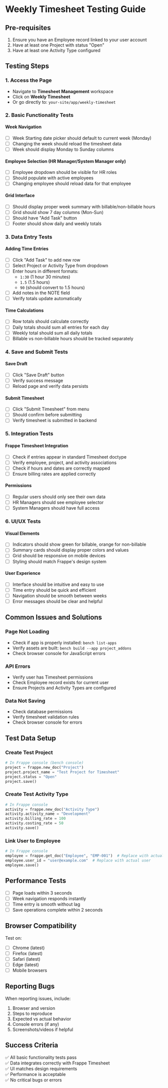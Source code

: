 # Weekly Timesheet Testing Guide

## Pre-requisites
1. Ensure you have an Employee record linked to your user account
2. Have at least one Project with status "Open"
3. Have at least one Activity Type configured

## Testing Steps

### 1. Access the Page
- Navigate to **Timesheet Management** workspace
- Click on **Weekly Timesheet**
- Or go directly to: `your-site/app/weekly-timesheet`

### 2. Basic Functionality Tests

#### Week Navigation
- [ ] Week Starting date picker should default to current week (Monday)
- [ ] Changing the week should reload the timesheet data
- [ ] Week should display Monday to Sunday columns

#### Employee Selection (HR Manager/System Manager only)
- [ ] Employee dropdown should be visible for HR roles
- [ ] Should populate with active employees
- [ ] Changing employee should reload data for that employee

#### Grid Interface
- [ ] Should display proper week summary with billable/non-billable hours
- [ ] Grid should show 7 day columns (Mon-Sun) 
- [ ] Should have "Add Task" button
- [ ] Footer should show daily and weekly totals

### 3. Data Entry Tests

#### Adding Time Entries
- [ ] Click "Add Task" to add new row
- [ ] Select Project or Activity Type from dropdown
- [ ] Enter hours in different formats:
  - `1:30` (1 hour 30 minutes)
  - `1.5` (1.5 hours)
  - `90` (should convert to 1.5 hours)
- [ ] Add notes in the NOTE field
- [ ] Verify totals update automatically

#### Time Calculations
- [ ] Row totals should calculate correctly
- [ ] Daily totals should sum all entries for each day
- [ ] Weekly total should sum all daily totals
- [ ] Billable vs non-billable hours should be tracked separately

### 4. Save and Submit Tests

#### Save Draft
- [ ] Click "Save Draft" button
- [ ] Verify success message
- [ ] Reload page and verify data persists

#### Submit Timesheet
- [ ] Click "Submit Timesheet" from menu
- [ ] Should confirm before submitting
- [ ] Verify timesheet is submitted in backend

### 5. Integration Tests

#### Frappe Timesheet Integration
- [ ] Check if entries appear in standard Timesheet doctype
- [ ] Verify employee, project, and activity associations
- [ ] Check if hours and dates are correctly mapped
- [ ] Ensure billing rates are applied correctly

#### Permissions
- [ ] Regular users should only see their own data
- [ ] HR Managers should see employee selector
- [ ] System Managers should have full access

### 6. UI/UX Tests

#### Visual Elements
- [ ] Indicators should show green for billable, orange for non-billable
- [ ] Summary cards should display proper colors and values
- [ ] Grid should be responsive on mobile devices
- [ ] Styling should match Frappe's design system

#### User Experience
- [ ] Interface should be intuitive and easy to use
- [ ] Time entry should be quick and efficient
- [ ] Navigation should be smooth between weeks
- [ ] Error messages should be clear and helpful

## Common Issues and Solutions

### Page Not Loading
- Check if app is properly installed: `bench list-apps`
- Verify assets are built: `bench build --app project_addons`
- Check browser console for JavaScript errors

### API Errors
- Verify user has Timesheet permissions
- Check Employee record exists for current user
- Ensure Projects and Activity Types are configured

### Data Not Saving
- Check database permissions
- Verify timesheet validation rules
- Check browser console for errors

## Test Data Setup

### Create Test Project
```python
# In Frappe console (bench console)
project = frappe.new_doc("Project")
project.project_name = "Test Project for Timesheet"
project.status = "Open"
project.save()
```

### Create Test Activity Type
```python
# In Frappe console
activity = frappe.new_doc("Activity Type")
activity.activity_name = "Development"
activity.billing_rate = 100
activity.costing_rate = 50
activity.save()
```

### Link User to Employee
```python
# In Frappe console
employee = frappe.get_doc("Employee", "EMP-001")  # Replace with actual employee
employee.user_id = "user@example.com"  # Replace with actual user
employee.save()
```

## Performance Tests
- [ ] Page loads within 3 seconds
- [ ] Week navigation responds instantly
- [ ] Time entry is smooth without lag
- [ ] Save operations complete within 2 seconds

## Browser Compatibility
Test on:
- [ ] Chrome (latest)
- [ ] Firefox (latest)
- [ ] Safari (latest)
- [ ] Edge (latest)
- [ ] Mobile browsers

## Reporting Bugs
When reporting issues, include:
1. Browser and version
2. Steps to reproduce
3. Expected vs actual behavior
4. Console errors (if any)
5. Screenshots/videos if helpful

## Success Criteria
✅ All basic functionality tests pass  
✅ Data integrates correctly with Frappe Timesheet  
✅ UI matches design requirements  
✅ Performance is acceptable  
✅ No critical bugs or errors